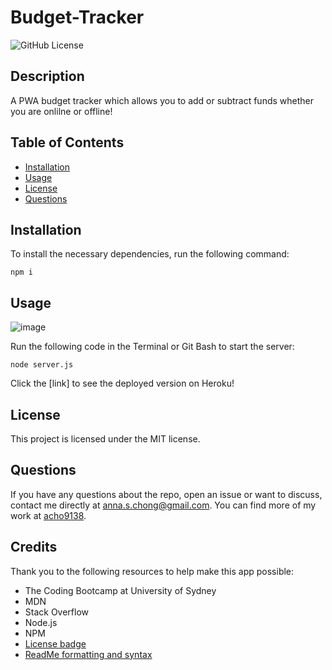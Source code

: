 # Budget-Tracker

![GitHub License](https://img.shields.io/badge/License-MIT-blue.svg)

## Description

A PWA budget tracker which allows you to add or subtract funds whether you are onlilne or offline!

## Table of Contents

* [Installation](#installation)
* [Usage](#usage)
* [License](#license)
* [Questions](#questions)

## Installation

To install the necessary dependencies, run the following command:

```
npm i
```

## Usage

![image](./assets/screenshot.png)

Run the following code in the Terminal or Git Bash to start the server:
```
node server.js
```
Click the [link] to see the deployed version on Heroku!

## License

This project is licensed under the MIT license.

## Questions

If you have any questions about the repo, open an issue or want to discuss, contact me directly at anna.s.chong@gmail.com. You can find more of my work at [acho9138](https://github.com/acho9138/.).

## Credits

Thank you to the following resources to help make this app possible:

- The Coding Bootcamp at University of Sydney
- MDN
- Stack Overflow
- Node.js
- NPM
- [License badge](https://shields.io/category/license)
- [ReadMe formatting and syntax](https://docs.github.com/en/github/writing-on-github/basic-writing-and-formatting-syntax)